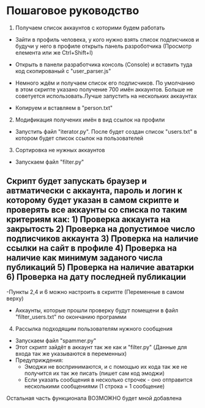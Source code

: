 # Пошаговое руководство 

1) Получаем список аккаунтов с которими будем работать

  - Зайти в профиль человека, у кого нужно взять список подписчиков и будучи у него в профиле открыть панель разроботчика
  (Просмотр елемента или же Ctrl+Shift+I)
  
  - Открыть в панели разработчика консоль (Console) и вставить туда код скопированый с "user_parser.js"
  
  - Немного ждём и получаем список его подписчиков. По умолчанию в этом скрипте указано получение 700 имён аккаунтов. Больше не   советуется использовать.Лучше запустить на нескольких аккаунтах
  
  - Копируем и вставляем в "person.txt"
  
2) Модификация получених имён в вид ссылок на профили

  - Запустить файл "iterator.py". После будет создан список "users.txt" в котором будет список ссылок на пользователей
  
3) Сортировка не нужных аккаунтов 

  - Запускаем файл "filter.py"
  
  Скрипт будет запускать браузер и автматически с аккаунта, пароль и логин к которому будет указан в самом скрипте и проверять   все аккаунты со списка по таким критериям как:
    1) Проверка аккаунта на закрытость 
    2) Проверка на допустимое число подписчиков аккаунта 
    3) Проверка на наличие ссылки на сайт в профиле 
    4) Проверка на наличие как минимум заданого числа публикаций
    5) Проверка на наличие аватарки
    6) Проверка на дату последней публикации
-    
  -Пункты 2,4 и 6 можно настроить в скрипте (Переменные в самом верху)
  - Аккаунты, которые прошли проверку будут помещени в файл "filter_users.txt" по окончанию программи 

4) Рассылка подходящим пользователям нужного сообщения
  
  - Запускаем файл "spammer.py"
  - Этот скрипт зайдёт в аккаунт так же как и "filter.py" (Данные для входа так же указываются в переменных)
  - Предуприждения:
    - Эмоджи не воспринимаются, и с помощью их кода так же не получится их так же писать (пишет сам код эмоджи) 
    - Если указать сообщения в несколько строчек - оно отправится несколькими сообщениями (1 строка = 1 сообщение)
    
Остальная часть функционала ВОЗМОЖНО будет мной добавлена


